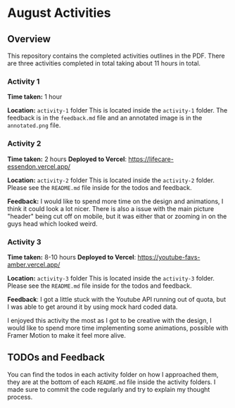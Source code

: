 # August Activities

## Overview

This repository contains the completed activities outlines in the PDF. There are three activities completed in total taking about 11 hours in total.

### Activity 1

**Time taken:** 1 hour

**Location:** `activity-1` folder
This is located inside the `activity-1` folder. The feedback is in the `feedback.md` file and an annotated image is in the `annotated.png` file.

### Activity 2

**Time taken:** 2 hours
**Deployed to Vercel**: https://lifecare-essendon.vercel.app/

**Location:** `activity-2` folder
This is located inside the `activity-2` folder. Please see the `README.md` file inside for the todos and feedback.

**Feedback:**
I would like to spend more time on the design and animations, I think it could look a lot nicer. There is also a issue with the main picture "header" being cut off on mobile, but it was either that or zooming in on the guys head which looked weird.

### Activity 3

**Time taken:** 8-10 hours
**Deployed to Vercel**: https://youtube-favs-amber.vercel.app/

**Location:** `activity-3` folder
This is located inside the `activity-3` folder. Please see the `README.md` file inside for the todos and feedback.

**Feedback**:
I got a little stuck with the Youtube API running out of quota, but I was able to get around it by using mock hard coded data.

I enjoyed this activity the most as I got to be creative with the design, I would like to spend more time implementing some animations, possible with Framer Motion to make it feel more alive.

## TODOs and Feedback

You can find the todos in each activity folder on how I approached them, they are at the bottom of each `README.md` file inside the activity folders. I made sure to commit the code regularly and try to explain my thought process.
